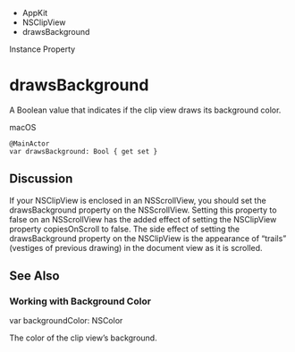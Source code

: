 

- AppKit
- NSClipView
-  drawsBackground 

Instance Property

# drawsBackground

A Boolean value that indicates if the clip view draws its background color.

macOS

``` source
@MainActor
var drawsBackground: Bool { get set }
```

## Discussion

If your NSClipView is enclosed in an NSScrollView, you should set the drawsBackground property on the NSScrollView. Setting this property to false on an NSScrollView has the added effect of setting the NSClipView property copiesOnScroll to false. The side effect of setting the drawsBackground property on the NSClipView is the appearance of “trails” (vestiges of previous drawing) in the document view as it is scrolled.

## See Also

### Working with Background Color

var backgroundColor: NSColor

The color of the clip view’s background.

